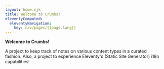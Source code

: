 ```yaml
---
layout: home.njk
title: Welcome to Crumbs!
eleventyComputed:
  eleventyNavigation:
    key: nav/pages/{{page.lang}}
---
```


**Welcome to Crumbs!**

A project to keep track of notes on various content types in a curated fashion. Also, a project to experience Eleventy's (Static Site Generator) i18n capabilities!
